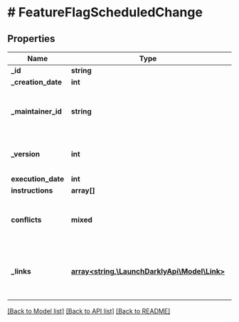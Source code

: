 # # FeatureFlagScheduledChange

## Properties

Name | Type | Description | Notes
------------ | ------------- | ------------- | -------------
**_id** | **string** |  |
**_creation_date** | **int** |  |
**_maintainer_id** | **string** | The ID of the scheduled change maintainer |
**_version** | **int** | Version of the scheduled change |
**execution_date** | **int** |  |
**instructions** | **array[]** |  |
**conflicts** | **mixed** | Details on any conflicting scheduled changes | [optional]
**_links** | [**array<string,\LaunchDarklyApi\Model\Link>**](Link.md) | The location and content type of related resources | [optional]

[[Back to Model list]](../../README.md#models) [[Back to API list]](../../README.md#endpoints) [[Back to README]](../../README.md)

